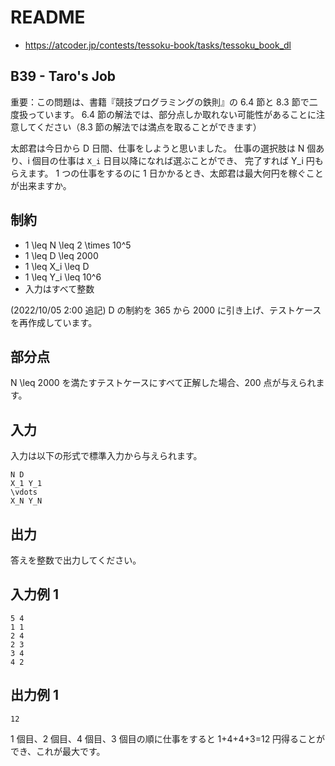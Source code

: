 # README
- <https://atcoder.jp/contests/tessoku-book/tasks/tessoku_book_dl>
## B39 - Taro's Job
重要：この問題は、書籍『競技プログラミングの鉄則』の 6.4 節と 8.3 節で二度扱っています。
6.4 節の解法では、部分点しか取れない可能性があることに注意してください（8.3 節の解法では満点を取ることができます）

太郎君は今日から D 日間、仕事をしようと思いました。
仕事の選択肢は N 個あり、i 個目の仕事は `X_i` 日目以降になれば選ぶことができ、
完了すれば Y_i 円もらえます。
1 つの仕事をするのに 1 日かかるとき、太郎君は最大何円を稼ぐことが出来ますか。
## 制約
* 1 \leq N \leq 2 \times 10^5
* 1 \leq D \leq 2000
* 1 \leq X_i \leq D
* 1 \leq Y_i \leq 10^6
* 入力はすべて整数

(2022/10/05 2:00 追記) D の制約を 365 から 2000 に引き上げ、テストケースを再作成しています。
## 部分点
N \leq 2000 を満たすテストケースにすべて正解した場合、200 点が与えられます。
## 入力
入力は以下の形式で標準入力から与えられます。

```
N D
X_1 Y_1
\vdots
X_N Y_N
```
## 出力
答えを整数で出力してください。
## 入力例 1
```
5 4
1 1
2 4
2 3
3 4
4 2
```
## 出力例 1
```
12
```

1 個目、2 個目、4 個目、3 個目の順に仕事をすると 1+4+4+3=12 円得ることができ、これが最大です。

